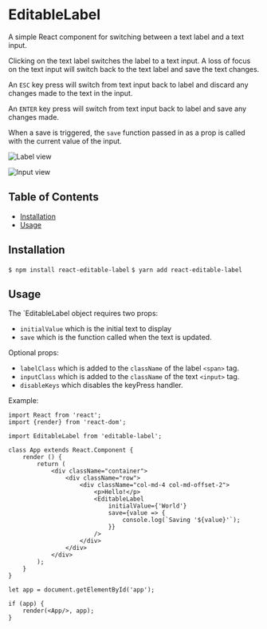# EditableLabel
A simple React component for switching between a text label and a text input.

Clicking on the text label switches the label to a text input. A loss of focus on the text input will switch back to the text label and save the text changes.

An `ESC` key press will switch from text input back to label and discard any changes made to the text in the input.

An `ENTER` key press will switch from text input back to label and save any changes made.

When a save is triggered, the `save` function passed in as a prop is called with the current value of the input.

![Label view](https://i.imgur.com/zZokjZO.png)

![Input view](https://i.imgur.com/vLPgHOg.png)

## Table of Contents

* [Installation](#installation)
* [Usage](#usage)

## Installation

`$ npm install react-editable-label`
`$ yarn add react-editable-label`

## Usage
The `EditableLabel object requires two props:

- `initialValue` which is the initial text to display
- `save` which is the function called when the text is updated.

Optional props:

- `labelClass` which is added to the `className` of the label `<span>` tag.
- `inputClass` which is added to the `className` of the text `<input>` tag.
- `disableKeys` which disables the keyPress handler.

Example:

```
import React from 'react';
import {render} from 'react-dom';

import EditableLabel from 'editable-label';

class App extends React.Component {
    render () {
        return (
            <div className="container">
                <div className="row">
                    <div className="col-md-4 col-md-offset-2">
                        <p>Hello!</p>
                        <EditableLabel
                            initialValue={'World'}
                            save={value => {
                                console.log(`Saving '${value}'`);
                            }}
                        />
                    </div>
                </div>
            </div>
        );
    }
}

let app = document.getElementById('app');

if (app) {
    render(<App/>, app);
}
```
